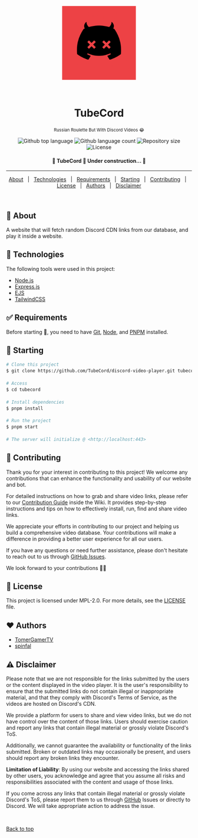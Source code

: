 <div align="center" id="top">
  <img src="/assets/images/logo.png" alt="Tubecord" width="200" />

  &#xa0;

  <!-- <a href="https://disctok.netlify.app">Demo</a> -->
</div>

<h1 align="center">TubeCord</h1>
<p align="center"><small>Russian Roulette But With Discord Videos 😂</small></p>
<p align="center">
  <img alt="Github top language" src="https://img.shields.io/github/languages/top/TubeCord/discord-video-player?color=56BEB8">

  <img alt="Github language count" src="https://img.shields.io/github/languages/count/TubeCord/discord-video-player?color=56BEB8">

  <img alt="Repository size" src="https://img.shields.io/github/repo-size/TubeCord/discord-video-player?color=56BEB8">

  <img alt="License" src="https://img.shields.io/github/license/TubeCord/discord-video-player?color=56BEB8">

  <!-- <img alt="Github issues" src="https://img.shields.io/github/issues/TubeCord/discord-video-player?color=56BEB8" /> -->

  <!-- <img alt="Github forks" src="https://img.shields.io/github/forks/TubeCord/discord-video-player?color=56BEB8" /> -->

  <!-- <img alt="Github stars" src="https://img.shields.io/github/stars/TubeCord/discord-video-player?color=56BEB8" /> -->
</p>

<!-- Status -->

<h4 align="center">
	🚧  TubeCord 🚀 Under construction...  🚧
</h4>

<hr>

<p align="center">
  <a href="#dart-about">About</a> &#xa0; | &#xa0;
  <a href="#rocket-technologies">Technologies</a> &#xa0; | &#xa0;
  <a href="#white_check_mark-requirements">Requirements</a> &#xa0; | &#xa0;
  <a href="#checkered_flag-starting">Starting</a> &#xa0; | &#xa0;
  <a href="#passport_control-contributing">Contributing</a> &#xa0; | &#xa0;
  <a href="#memo-license">License</a> &#xa0; | &#xa0;
  <a href="#heart-authors">Authors</a> &#xa0; | &#xa0;
  <a href="#warning-disclaimer">Disclaimer</a>
</p>

<br>

## :dart: About ##

A website that will fetch random Discord CDN links from our database, and play it inside a website.

## :rocket: Technologies ##

The following tools were used in this project:

- [Node.js](https://nodejs.org/en/)
- [Express.js](https://expressjs.com/)
- [EJS](https://ejs.co/)
- [TailwindCSS](https://tailwindcss.com/)

## :white_check_mark: Requirements ##

Before starting :checkered_flag:, you need to have [Git](https://git-scm.com), [Node](https://nodejs.org/en/), and [PNPM](https://pnpm.io/) installed.

## :checkered_flag: Starting ##

```bash
# Clone this project
$ git clone https://github.com/TubeCord/discord-video-player.git tubecord

# Access
$ cd tubecord

# Install dependencies
$ pnpm install

# Run the project
$ pnpm start

# The server will initialize @ <http://localhost:443>
```

## :passport_control: Contributing ##

Thank you for your interest in contributing to this project! We welcome any contributions that can enhance the functionality and usability of our website and bot.

For detailed instructions on how to grab and share video links, please refer to our [Contribution Guide](https://github.com/TubeCord/discord-video-player/wiki/Contribution-Guide) inside the Wiki. It provides step-by-step instructions and tips on how to effectively install, run, find and share video links.

We appreciate your efforts in contributing to our project and helping us build a comprehensive video database. Your contributions will make a difference in providing a better user experience for all our users.

If you have any questions or need further assistance, please don't hesitate to reach out to us through [GitHub Issues](https://github.com/TubeCord/discord-video-player/issues).

We look forward to your contributions 🙏🏻

## :memo: License ##

This project is licensed under MPL-2.0. For more details, see the [LICENSE](LICENSE.md) file.

## :heart: Authors ##

- [TomerGamerTV](https://feds.lol/TomerGamerTV)
- [spinfal](https://out.spin.rip/github)

## :warning: Disclaimer ##

Please note that we are not responsible for the links submitted by the users or the content displayed in the video player. It is the user's responsibility to ensure that the submitted links do not contain illegal or inappropriate material, and that they comply with Discord's Terms of Service, as the videos are hosted on Discord's CDN.

We provide a platform for users to share and view video links, but we do not have control over the content of those links. Users should exercise caution and report any links that contain illegal material or grossly violate Discord's ToS.

Additionally, we cannot guarantee the availability or functionality of the links submitted. Broken or outdated links may occasionally be present, and users should report any broken links they encounter.

**Limitation of Liability**: By using our website and accessing the links shared by other users, you acknowledge and agree that you assume all risks and responsibilities associated with the content and usage of those links.

If you come across any links that contain illegal material or grossly violate Discord's ToS, please report them to us through [GitHub](https://github.com/TubeCord/discord-video-player/issues) Issues or directly to Discord. We will take appropriate action to address the issue.

&#xa0;

<a href="#top">Back to top</a>
